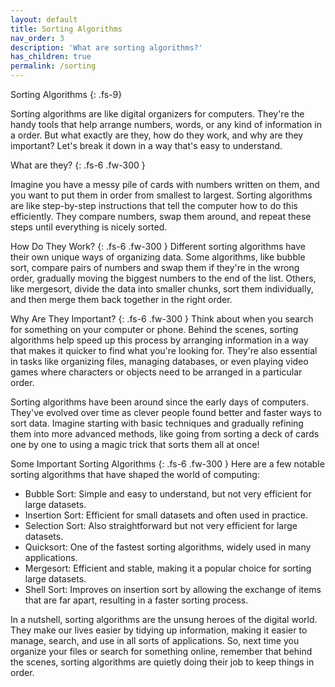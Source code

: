 ```yaml
---
layout: default
title: Sorting Algorithms 
nav_order: 3
description: 'What are sorting algorithms?'
has_children: true
permalink: /sorting
---
```


Sorting Algorithms
{: .fs-9}

Sorting algorithms are like digital organizers for computers. They're the handy tools that help arrange numbers, words, or any kind of information in a order. But what exactly are they, how do they work, and why are they important? Let's break it down in a way that's easy to understand.

What are they?
{: .fs-6 .fw-300  }

Imagine you have a messy pile of cards with numbers written on them, and you want to put them in order from smallest to largest. Sorting algorithms are like step-by-step instructions that tell the computer how to do this efficiently. They compare numbers, swap them around, and repeat these steps until everything is nicely sorted.

How Do They Work?
{: .fs-6 .fw-300  }
Different sorting algorithms have their own unique ways of organizing data. Some algorithms, like bubble sort, compare pairs of numbers and swap them if they're in the wrong order, gradually moving the biggest numbers to the end of the list. Others, like mergesort, divide the data into smaller chunks, sort them individually, and then merge them back together in the right order.

Why Are They Important?
{: .fs-6 .fw-300  }
Think about when you search for something on your computer or phone. Behind the scenes, sorting algorithms help speed up this process by arranging information in a way that makes it quicker to find what you're looking for. They're also essential in tasks like organizing files, managing databases, or even playing video games where characters or objects need to be arranged in a particular order.

Sorting algorithms have been around since the early days of computers. They've evolved over time as clever people found better and faster ways to sort data. Imagine starting with basic techniques and gradually refining them into more advanced methods, like going from sorting a deck of cards one by one to using a magic trick that sorts them all at once!

Some Important Sorting Algorithms
{: .fs-6 .fw-300  }
Here are a few notable sorting algorithms that have shaped the world of computing:

- Bubble Sort: Simple and easy to understand, but not very efficient for large datasets.
- Insertion Sort: Efficient for small datasets and often used in practice.
- Selection Sort: Also straightforward but not very efficient for large datasets.
- Quicksort: One of the fastest sorting algorithms, widely used in many applications.
- Mergesort: Efficient and stable, making it a popular choice for sorting large datasets.
- Shell Sort: Improves on insertion sort by allowing the exchange of items that are far apart, resulting in a faster sorting process.

In a nutshell, sorting algorithms are the unsung heroes of the digital world. They make our lives easier by tidying up information, making it easier to manage, search, and use in all sorts of applications. So, next time you organize your files or search for something online, remember that behind the scenes, sorting algorithms are quietly doing their job to keep things in order.
